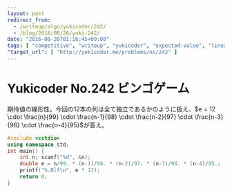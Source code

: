 ```yaml
---
layout: post
redirect_from:
  - /writeup/algo/yukicoder/242/
  - /blog/2016/08/26/yuki-242/
date: "2016-08-26T01:16:45+09:00"
tags: [ "competitive", "writeup", "yukicoder", "expected-value", "linearity" ]
"target_url": [ "http://yukicoder.me/problems/no/242" ]
---
```


# Yukicoder No.242 ビンゴゲーム

期待値の線形性。今回の$12$本の列は全て独立であるかのように扱え、$e = 12 \cdot \frac{n}{99} \cdot \frac{n-1}{98} \cdot \frac{n-2}{97} \cdot \frac{n-3}{96} \cdot \frac{n-4}{95}$が答え。

``` c++
#include <cstdio>
using namespace std;
int main() {
    int n; scanf("%d", &n);
    double e = n/99. * (n-1)/98. * (n-2)/97. * (n-3)/96. * (n-4)/95.;
    printf("%.8lf\n", e * 12);
    return 0;
}
```
